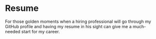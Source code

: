 # Resume
For those golden moments when a hiring professional will go through my GitHub profile and having my resume in his sight can give me a much-needed start for my career.
